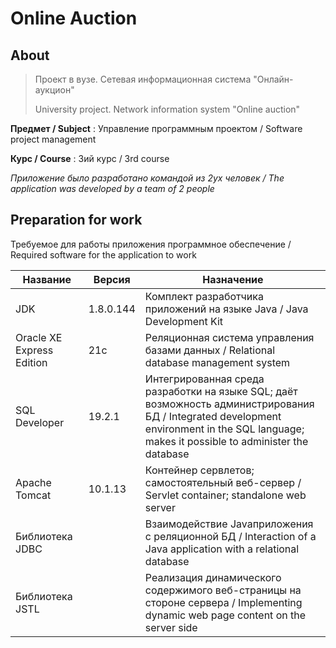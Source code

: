 # Online Auction

## About

> Проект в вузе. Сетевая информационная система "Онлайн-аукцион"
>
> University project. Network information system "Online auction"

**Предмет / Subject** :  Управление программным проектом / Software project management

**Курс / Course** : 3ий курс / 3rd course

_Приложение было разработано командой из 2ух человек / The application was developed by a team of 2 people_

## Preparation for work

Требуемое для работы приложения программное обеспечение / Required software for the application to work

Название | Версия | Назначение
---------|--------|-----------
JDK | 1.8.0.144 | Комплект разработчика приложений на языке Java / Java Development Kit
Oracle XE Express Edition | 21с | Реляционная система управления базами данных / Relational database management system
SQL Developer | 19.2.1 | Интегрированная среда разработки на языке SQL; даёт возможность администрирования БД / Integrated development environment in the SQL language; makes it possible to administer the database
Apache Tomcat | 10.1.13 | Контейнер сервлетов; самостоятельный веб-сервер / Servlet container; standalone web server
Библиотека JDBC | | Взаимодействие Javaприложения с реляционной БД / Interaction of a Java application with a relational database
Библиотека JSTL | | Реализация динамического содержимого веб-страницы на стороне сервера / Implementing dynamic web page content on the server side
